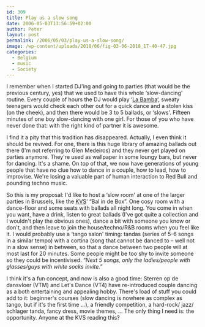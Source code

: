 ```yaml
---
id: 309
title: Play us a slow song
date: 2006-05-03T13:56:59+02:00
author: Peter
layout: post
permalink: /2006/05/03/play-us-a-slow-song/
image: /wp-content/uploads/2018/06/fig-03-06-2018_17-40-47.jpg
categories:
  - Belgium
  - music
  - Society
---
```

I remember when I started DJ'ing and going to parties (that would be the previous century, yes) that we used to have this whole &#8216;slow-dancing' routine. Every couple of hours the DJ would play &#8216;[La Bamba](http://en.wikipedia.org/wiki/La_Bamba_%28song%29)&#8216;, sweaty teenagers would check each other out for a quick dance and a stolen kiss (on the cheek), and then there would be 3 to 5 ballads, or &#8216;slows'. Fifteen minutes of one boy slow-dancing with one girl. For those of you who have never done that: with the right kind of partner it is awesome.  
<!--more-->

  
I find it a pity that this tradition has disappeared. Actually, I even think it should be revived. For one, there is this huge library of amazing ballads out there (I'm not referring to Glen Medeiros) and they never get played on parties anymore. They're used as wallpaper in some loungy bars, but never for dancing. It's a shame. On top of that, we now have generations of young people that have no clue how to dance in a couple, how to lead, how to improvise. We're losing a valuable part of human interaction to Red Bull and pounding techno music.

So this is my proposal: I'd like to host a &#8216;slow room' at one of the larger parties in Brussels, like the [KVS](http://www.kvs.be/)&#8216; &#8220;Bal in de Box&#8221;. One cosy room with a dance-floor and some seats with ballads all night long. You come in when you want, have a drink, listen to great ballads (I've got quite a collection and I wouldn't play the obvious ones), dance a bit with someone you know or don't, and then leave to join the house/techno/R&B rooms when you feel like it. I would probably use a &#8216;tango salon' timing: tandas (series of 5-6 songs in a similar tempo) with a cortina (song that cannot be danced to &#8211; well not in a slow sense) in between, so that a dance between two people will at most last for 20 minutes. Some people might be too shy to invite someone so they could be incentivised. &#8220;_Next 5 songs, only the ladies/people with glasses/guys with white socks invite._&#8221;

I think it's a fun concept, and now is also a good time: Sterren op de dansvloer (VTM) and Let's Dance (VT4) have re-introduced couple dancing as a both entertaining and appealing hobby. There's load of stuff you could add to it: beginner's courses (slow dancing is nowhere as complex as tango, but if it's the first time &#8230;), a friendly competition, a hard-rock/ jazz/ schlager tanda, fancy dress, movie themes, &#8230; The only thing I need is: the opportunity. Anyone at the KVS reading this?
